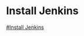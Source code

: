 # Install Jenkins
<a href="https://github.com/ABOBAKAR-IT/Learn-Jenkins/tree/master/Install%20Jenkins">#Install Jenkins</a>